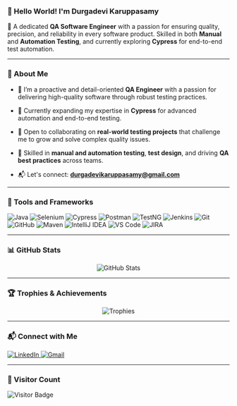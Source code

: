 ### 👋 Hello World! I'm Durgadevi Karuppasamy

🎯 A dedicated **QA Software Engineer** with a passion for ensuring quality, precision, and reliability in every software product. Skilled in both **Manual** and **Automation Testing**, and currently exploring **Cypress** for end-to-end test automation.

---

### 🧪 About Me

- 🚀 I’m a proactive and detail-oriented **QA Engineer** with a passion for delivering high-quality software through robust testing practices.

- 🌿 Currently expanding my expertise in **Cypress** for advanced automation and end-to-end testing.

- 🤝 Open to collaborating on **real-world testing projects** that challenge me to grow and solve complex quality issues.

- 🧠 Skilled in **manual and automation testing**, **test design**, and driving **QA best practices** across teams.

- 📬 Let's connect: **durgadevikaruppasamy@gmail.com**


---

### 🧰 Tools and Frameworks

![Java](https://img.shields.io/badge/Java-007396?style=for-the-badge&logo=java&logoColor=white)
![Selenium](https://img.shields.io/badge/Selenium-43B02A?style=for-the-badge&logo=selenium&logoColor=white)
![Cypress](https://img.shields.io/badge/Cypress-17202C?style=for-the-badge&logo=cypress&logoColor=white)
![Postman](https://img.shields.io/badge/Postman-FF6C37?style=for-the-badge&logo=postman&logoColor=white)
![TestNG](https://img.shields.io/badge/TestNG-FF6C37?style=for-the-badge&logo=testng&logoColor=white)
![Jenkins](https://img.shields.io/badge/Jenkins-D24939?style=for-the-badge&logo=jenkins&logoColor=white)
![Git](https://img.shields.io/badge/Git-F05032?style=for-the-badge&logo=git&logoColor=white)
![GitHub](https://img.shields.io/badge/GitHub-181717?style=for-the-badge&logo=github&logoColor=white)
![Maven](https://img.shields.io/badge/Maven-C71A36?style=for-the-badge&logo=apachemaven&logoColor=white)
![IntelliJ IDEA](https://img.shields.io/badge/IntelliJIDEA-000000?style=for-the-badge&logo=intellijidea&logoColor=white)
![VS Code](https://img.shields.io/badge/VSCode-007ACC?style=for-the-badge&logo=visualstudiocode&logoColor=white)
![JIRA](https://img.shields.io/badge/JIRA-0052CC?style=for-the-badge&logo=jira&logoColor=white)


---

### 📊 GitHub Stats

<p align="center">
  <img src="https://github-readme-stats.vercel.app/api?username=DurgaKishore2912&show_icons=true&theme=radical" alt="GitHub Stats" />
</p>


---

### 🏆 Trophies & Achievements

<p align="center">
  <img src="https://github-profile-trophy.vercel.app/?username=DurgaKishore2912&theme=onestar&no-bg=true&no-frame=true" alt="Trophies" />
</p>

---

### 📬 Connect with Me

<p align="left">
  <a href="https://www.linkedin.com/in/durgadevi-karuppasamy" target="_blank">
    <img src="https://img.shields.io/badge/LinkedIn-blue?style=for-the-badge&logo=linkedin&logoColor=white" alt="LinkedIn" />
  </a>
  <a href="mailto:durgadevikaruppasamy@gmail.com">
    <img src="https://img.shields.io/badge/Gmail-red?style=for-the-badge&logo=gmail&logoColor=white" alt="Gmail" />
  </a>
</p>

---

### 👀 Visitor Count

![Visitor Badge](https://komarev.com/ghpvc/?username=DurgaKishore2912&style=flat-square&color=blue)


